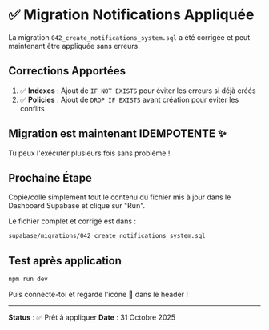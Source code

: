 # ✅ Migration Notifications Appliquée

La migration `042_create_notifications_system.sql` a été corrigée et peut maintenant être appliquée sans erreurs.

## Corrections Apportées

1. ✅ **Indexes** : Ajout de `IF NOT EXISTS` pour éviter les erreurs si déjà créés
2. ✅ **Policies** : Ajout de `DROP IF EXISTS` avant création pour éviter les conflits

## Migration est maintenant IDEMPOTENTE ✨

Tu peux l'exécuter plusieurs fois sans problème !

## Prochaine Étape

Copie/colle simplement tout le contenu du fichier mis à jour dans le Dashboard Supabase et clique sur "Run".

Le fichier complet et corrigé est dans :
```
supabase/migrations/042_create_notifications_system.sql
```

## Test après application

```bash
npm run dev
```

Puis connecte-toi et regarde l'icône 🔔 dans le header !

---

**Status** : ✅ Prêt à appliquer
**Date** : 31 Octobre 2025

